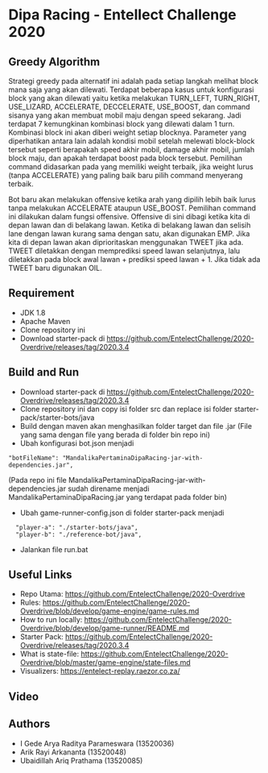 # Dipa Racing - Entellect Challenge 2020

## Greedy Algorithm
Strategi greedy pada alternatif ini adalah pada setiap langkah melihat block mana saja yang akan dilewati. Terdapat beberapa kasus untuk konfigurasi block yang akan dilewati yaitu ketika melakukan TURN_LEFT, TURN_RIGHT, USE_LIZARD, ACCELERATE, DECCELERATE, USE_BOOST, dan command sisanya yang akan membuat mobil maju dengan speed sekarang. Jadi terdapat 7 kemungkinan kombinasi block yang dilewati dalam 1 turn. Kombinasi block ini akan diberi weight setiap blocknya. Parameter yang diperhatikan antara lain adalah kondisi mobil setelah melewati block-block tersebut seperti berapakah speed akhir mobil, damage akhir mobil, jumlah block maju, dan apakah terdapat boost pada block tersebut. Pemilihan command didasarkan pada yang memiliki weight terbaik, jika weight lurus (tanpa ACCELERATE) yang paling baik baru pilih command menyerang terbaik.

Bot baru akan melakukan offensive ketika arah yang dipilih lebih baik lurus tanpa melakukan ACCELERATE ataupun USE_BOOST. Pemilihan command ini dilakukan dalam fungsi offensive. Offensive di sini dibagi ketika kita di depan lawan dan di belakang lawan. Ketika di belakang lawan dan selisih lane dengan lawan kurang sama dengan satu, akan digunakan EMP. Jika kita di depan lawan akan diprioritaskan menggunakan TWEET jika ada. TWEET diletakkan dengan memprediksi speed lawan selanjutnya, lalu diletakkan pada block awal lawan + prediksi speed lawan + 1. Jika tidak ada TWEET baru digunakan OIL.



## Requirement
* JDK 1.8
* Apache Maven
* Clone repository ini
* Download starter-pack di https://github.com/EntelectChallenge/2020-Overdrive/releases/tag/2020.3.4

## Build and Run
* Download starter-pack di https://github.com/EntelectChallenge/2020-Overdrive/releases/tag/2020.3.4
* Clone repository ini dan copy isi folder src dan replace isi folder starter-pack/starter-bots/java
* Build dengan maven akan menghasilkan folder target dan file .jar (File yang sama dengan file yang berada di folder bin repo ini)
* Ubah konfigurasi bot.json menjadi
```
"botFileName": "MandalikaPertaminaDipaRacing-jar-with-dependencies.jar",
```
(Pada repo ini file MandalikaPertaminaDipaRacing-jar-with-dependencies.jar sudah direname menjadi MandalikaPertaminaDipaRacing.jar yang terdapat pada folder bin)
* Ubah game-runner-config.json di folder starter-pack menjadi
```
  "player-a": "./starter-bots/java",
  "player-b": "./reference-bot/java",
```
* Jalankan file run.bat

## Useful Links
* Repo Utama: https://github.com/EntelectChallenge/2020-Overdrive
* Rules: https://github.com/EntelectChallenge/2020-Overdrive/blob/develop/game-engine/game-rules.md
* How to run locally: https://github.com/EntelectChallenge/2020-Overdrive/blob/develop/game-runner/README.md
* Starter Pack: https://github.com/EntelectChallenge/2020-Overdrive/releases/tag/2020.3.4
* What is state-file: https://github.com/EntelectChallenge/2020-Overdrive/blob/master/game-engine/state-files.md
* Visualizers: https://entelect-replay.raezor.co.za/

## Video

## Authors
* I Gede Arya Raditya Parameswara (13520036)
* Arik Rayi Arkananta (13520048)
* Ubaidillah Ariq Prathama (13520085)
